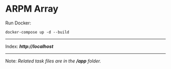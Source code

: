 # ARPM Array

Run Docker:
```
docker-compose up -d --build
```

<hr>

Index: ***http://localhost***

<hr>

Note: *Related task files are in the **/app** folder.*